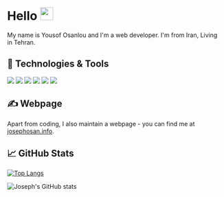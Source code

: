 <!-- More info, tips and tricks for making GitHub Profile README can be found in my article at https://towardsdatascience.com/build-a-stunning-readme-for-your-github-profile-9b80434fe5d7 -->

<!-- [![Header](https://raw.githubusercontent.com/MartinHeinz/MartinHeinz/master/readme_header.png "Header")](https://martinheinz.dev/) -->

# Hello <img src="https://raw.githubusercontent.com/MartinHeinz/MartinHeinz/master/wave.gif" width="30px" height="30px" />

My name is Yousof Osanlou and I'm a web developer. I'm from Iran, Living in Tehran.

## 🔧 Technologies & Tools
![](https://img.shields.io/badge/Code-JavaScript-informational?style=flat&logo=javascript&logoColor=white&color=2bbc8a)
![](https://img.shields.io/badge/Code-Mongodb-informational?style=flat&logo=go&logoColor=white&color=2bbc8a)
![](https://img.shields.io/badge/Code-Angular-informational?style=flat&logo=cmake&logoColor=white&color=2bbc8a)
![](https://img.shields.io/badge/Code-Nodejs-informational?style=flat&logo=vue.js&logoColor=white&color=2bbc8a)
![](https://img.shields.io/badge/Code-Sql-informational?style=flat&logo=gnu-bash&logoColor=white&color=2bbc8a)
![](https://img.shields.io/badge/Code-Java-informational?style=flat&logo=gnu-bash&logoColor=white&color=2bbc8a)

## &#x270d; Webpage

Apart from coding, I also maintain a webpage - you can find me at [josephosan.info](https://josephosan.info).


## &#x1f4c8; GitHub Stats


[![Top Langs](https://github-readme-stats.vercel.app/api/top-langs/?username=josephosan&layout=compact)](https://github.com/josephosan/github-readme-stats)

![Joseph's GitHub stats](https://github-readme-stats.vercel.app/api?username=josephosan&show_icons=true&theme=dracula)

<!-- icons with padding -->

[1.1]: http://i.imgur.com/tXSoThF.png (twitter icon with padding)
[2.1]: http://i.imgur.com/0o48UoR.png (github icon with padding)

<!-- icons without padding -->

[1.2]: http://i.imgur.com/wWzX9uB.png (twitter icon without padding)
[2.2]: http://i.imgur.com/9I6NRUm.png (github icon without padding)
[3.2]: https://raw.githubusercontent.com/MartinHeinz/MartinHeinz/master/linkedin-3-16.png (LinkedIn icon without padding)


<!-- links to your social media accounts -->

[1]: https://twitter.com/Martin_Heinz_
[2]: https://github.com/MartinHeinz
[3]: https://www.linkedin.com/in/heinz-martin/


